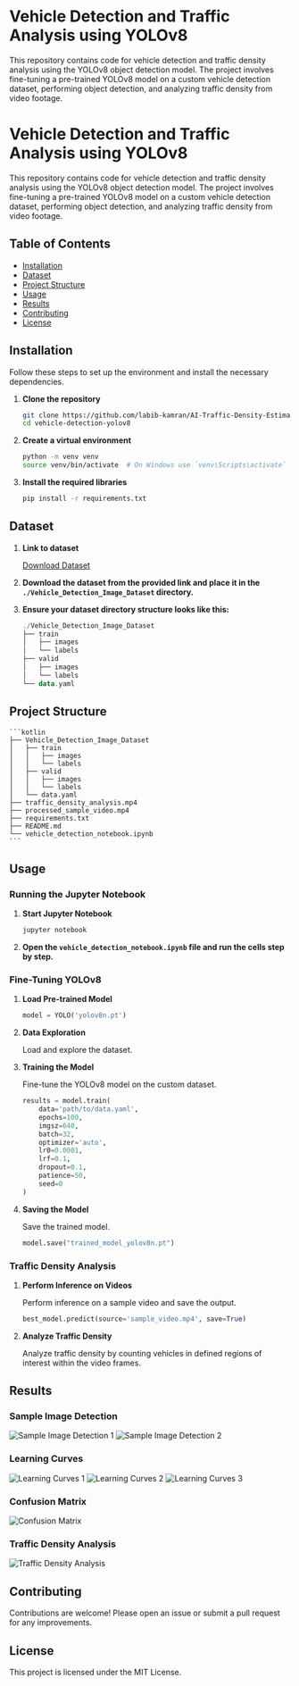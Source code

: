 
# Vehicle Detection and Traffic Analysis using YOLOv8

This repository contains code for vehicle detection and traffic density analysis using the YOLOv8 object detection model. The project involves fine-tuning a pre-trained YOLOv8 model on a custom vehicle detection dataset, performing object detection, and analyzing traffic density from video footage.



# Vehicle Detection and Traffic Analysis using YOLOv8

This repository contains code for vehicle detection and traffic density analysis using the YOLOv8 object detection model. The project involves fine-tuning a pre-trained YOLOv8 model on a custom vehicle detection dataset, performing object detection, and analyzing traffic density from video footage.

## Table of Contents

- [Installation](#installation)
- [Dataset](#dataset)
- [Project Structure](#project-structure)
- [Usage](#usage)
- [Results](#results)
- [Contributing](#contributing)
- [License](#license)

## Installation

Follow these steps to set up the environment and install the necessary dependencies.

1. **Clone the repository**

    ```sh
    git clone https://github.com/labib-kamran/AI-Traffic-Density-Estimation.git
    cd vehicle-detection-yolov8
    ```

2. **Create a virtual environment**

    ```sh
    python -m venv venv
    source venv/bin/activate  # On Windows use `venv\Scripts\activate`
    ```

3. **Install the required libraries**

    ```sh
    pip install -r requirements.txt
    ```

## Dataset

1. **Link to dataset**

    [Download Dataset](https://drive.google.com/file/d/1RbTX5Jmd-WdmEbPdoUjEtpvv4ljsHfC1/view?usp=sharing)

2. **Download the dataset from the provided link and place it in the `./Vehicle_Detection_Image_Dataset` directory.**

3. **Ensure your dataset directory structure looks like this:**

    ```kotlin
    ./Vehicle_Detection_Image_Dataset
    ├── train
    │   ├── images
    │   └── labels
    ├── valid
    │   ├── images
    │   └── labels
    └── data.yaml
    ```

## Project Structure

    ```kotlin
    ├── Vehicle_Detection_Image_Dataset
    │   ├── train
    │   │   ├── images
    │   │   └── labels
    │   ├── valid
    │   │   ├── images
    │   │   └── labels
    │   └── data.yaml
    ├── traffic_density_analysis.mp4
    ├── processed_sample_video.mp4
    ├── requirements.txt
    ├── README.md
    └── vehicle_detection_notebook.ipynb
    ```

## Usage

### Running the Jupyter Notebook

1. **Start Jupyter Notebook**

    ```sh
    jupyter notebook
    ```

2. **Open the `vehicle_detection_notebook.ipynb` file and run the cells step by step.**

### Fine-Tuning YOLOv8

1. **Load Pre-trained Model**

    ```python
    model = YOLO('yolov8n.pt')
    ```

2. **Data Exploration**

    Load and explore the dataset.

3. **Training the Model**

    Fine-tune the YOLOv8 model on the custom dataset.

    ```python
    results = model.train(
        data='path/to/data.yaml',
        epochs=100,
        imgsz=640,
        batch=32,
        optimizer='auto',
        lr0=0.0001,
        lrf=0.1,
        dropout=0.1,
        patience=50,
        seed=0
    )
    ```

4. **Saving the Model**

    Save the trained model.

    ```python
    model.save("trained_model_yolov8n.pt")
    ```

### Traffic Density Analysis

1. **Perform Inference on Videos**

    Perform inference on a sample video and save the output.

    ```python
    best_model.predict(source='sample_video.mp4', save=True)
    ```

2. **Analyze Traffic Density**

    Analyze traffic density by counting vehicles in defined regions of interest within the video frames.

## Results

### Sample Image Detection

![Sample Image Detection 1](https://drive.google.com/uc?export=view&id=1J00wkqRBX7CsOqvMmHVCV3qU268tYmFr)
![Sample Image Detection 2](https://drive.google.com/uc?export=view&id=13r3cdcXpsR1zAOZhmTlq-_AKWg3RieyR)


### Learning Curves

![Learning Curves 1](https://drive.google.com/uc?export=view&id=1PF9OuE6Uhk4ukLLMOqRqZxPaw4LdcWF-)
![Learning Curves 2](https://drive.google.com/uc?export=view&id=1ayQMoxul3wU46S0NWJRLdXyyCK3iyt6M)
![Learning Curves 3](https://drive.google.com/uc?export=view&id=1rE5bC82NFI6ISQ9WmEMmjDNSRMS6LZtR)

### Confusion Matrix

![Confusion Matrix](https://drive.google.com/uc?export=view&id=1UHNCRJ6MCBnCUqxDbNxKJ_Rzklu6NdQj)

### Traffic Density Analysis

![Traffic Density Analysis](https://drive.google.com/uc?export=download&id=1LFsVmTqou7GVN1SlJb50qMmFwWegwWnU)

## Contributing

Contributions are welcome! Please open an issue or submit a pull request for any improvements.

## License

This project is licensed under the MIT License.

